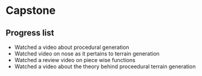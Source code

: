 # Capstone

## Progress list
* Watched a video about procedural generation
* Watched video on nose as it pertains to terrain generation
* Watched a review video on piece wise functions
* Watched a video about the theory behind proceedural terrain generation